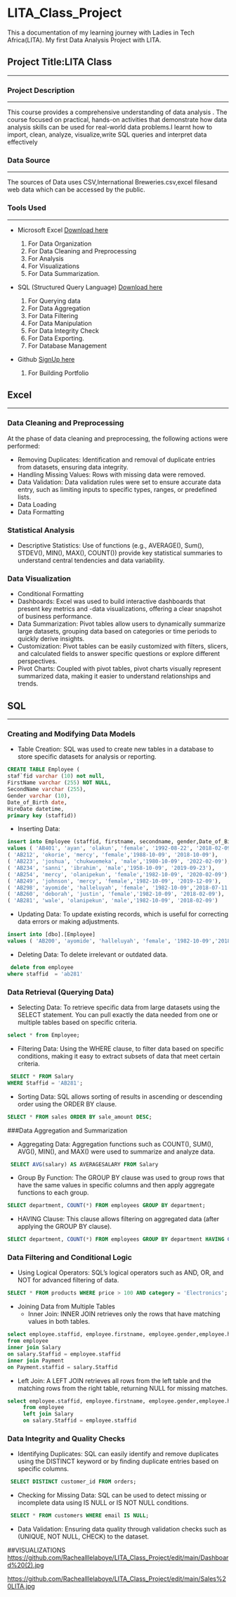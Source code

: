 # LITA_Class_Project
This a documentation of my learning journey with Ladies in Tech Africa(LITA). My first Data Analysis Project with LITA.

## Project Title:LITA Class
---
### Project Description
---
This course provides a comprehensive understanding of  data analysis . 
The course focused on practical, hands-on activities that demonstrate how data analysis skills can be used for real-world data problems.I learnt how to import, clean, analyze, visualize,write SQL queries and interpret data effectively

### Data Source
---
The sources of Data uses CSV,International Breweries.csv,excel filesand web data which can be accessed by the public.

### Tools Used
---
- Microsoft Excel [Download here](https://www.microsoft.com/en-us/microsoft-365/previous-versions/microsoft-excel-2013)
  1. For Data Organization
  2. For Data Cleaning and Preprocessing
  3. For Analysis
  4. For Visualizations
  5. For Data Summarization.

- SQL (Structured Query Language) [Download here](https://www.microsoft.com/en-us/sql-server/sql-server-downloads)
  1. For Querying data
  2. For Data Aggregation
  3. For Data Filtering
  4. For Data Manipulation
  5. For Data Integrity Check 
  6. For Data Exporting.
  7.  For Database Management
     
- Github [SignUp here](https://github.com/join)
   1. For Building Portfolio

## Excel
---
### Data Cleaning and Preprocessing
At the phase of data cleaning and preprocessing, the following actions were performed:
- Removing Duplicates: Identification and removal of duplicate entries from datasets, ensuring data integrity.
- Handling Missing Values: Rows with missing data were removed.
- Data Validation: Data validation rules were set to ensure accurate data entry, such as limiting inputs to specific types, ranges, or predefined lists.
- Data Loading
- Data Formatting

### Statistical Analysis
- Descriptive Statistics: Use of functions (e.g., AVERAGE(), Sum(), STDEV(), MIN(), MAX(), COUNT()) provide key statistical summaries to understand central tendencies and data variability.

### Data Visualization
- Conditional Formatting
- Dashboards: Excel was used to build interactive dashboards that present key metrics and -data visualizations, offering a clear snapshot of business performance.
- Data Summarization: Pivot tables allow users to dynamically summarize large datasets, grouping data based on categories or time periods to quickly derive insights.
- Customization: Pivot tables can be easily customized with filters, slicers, and calculated fields to answer specific questions or explore different perspectives.
- Pivot Charts: Coupled with pivot tables, pivot charts visually represent summarized data, making it easier to understand relationships and trends.

## SQL
---
### Creating and Modifying Data Models
- Table Creation: SQL was used to create new tables in a database to store specific datasets for analysis or reporting.
```SQL
CREATE TABLE Employee (
staf`fid varchar (10) not null,
FirstName varchar (255) NOT NULL,
SecondName varchar (255),
Gender varchar (10),
Date_of_Birth date,
HireDate datetime,
primary key (staffid))
```
- Inserting Data: 
```SQL
insert into Employee (staffid, firstname, secondname, gender,Date_of_Birth, hiredate)
values ( 'AB401', 'ayan', 'olakun', 'female', '1992-08-22', '2018-02-09'),
( 'AB212', 'okorie', 'mercy', 'female','1988-10-09', '2018-10-09'),
( 'AB223', 'joshua', 'chukwuemeka', 'male','1980-10-09', '2022-02-09'),
( 'AB234', 'sanni', 'ibrahim', 'male','1958-10-09', '2019-09-23'),
( 'AB254', 'mercy', 'olanipekun', 'female','1982-10-09', '2020-02-09'),
( 'AB249', 'johnson', 'mercy', 'female','1982-10-09', '2019-12-09'),
( 'AB298', 'ayomide', 'halleluyah', 'female', '1982-10-09','2018-07-11'),
( 'AB260', 'deborah', 'justin', 'female','1982-10-09', '2018-02-09'),
( 'AB281', 'wale', 'olanipekun', 'male','1982-10-09', '2018-02-09')
```

- Updating Data: To update existing records, which is useful for correcting data errors or making adjustments.
```SQL
insert into [dbo].[Employee]
values ( 'AB200', 'ayomide', 'halleluyah', 'female', '1982-10-09','2018-07-11')
```
- Deleting Data: To delete irrelevant or outdated data.
```SQL
 delete from employee
where staffid  = 'ab281'
```
### Data Retrieval (Querying Data)
- Selecting Data: To retrieve specific data from large datasets using the SELECT statement. You can pull exactly the data needed from one or multiple tables based on specific criteria.
```SQL
select * from Employee;
```
- Filtering Data: Using the WHERE clause, to filter data based on specific conditions, making it easy to extract subsets of data that meet certain criteria.
```SQL
 SELECT * FROM Salary
WHERE Staffid = 'AB281';
```
- Sorting Data: SQL allows sorting of results in ascending or descending order using the ORDER BY clause.
```SQL
SELECT * FROM sales ORDER BY sale_amount DESC;
```
###Data Aggregation and Summarization
- Aggregating Data: Aggregation functions such as COUNT(), SUM(), AVG(), MIN(), and MAX() were used to summarize and analyze data.
```SQL
 SELECT AVG(salary) AS AVERAGESALARY FROM Salary
```
- Group By Function: The GROUP BY clause was used to group rows that have the same values in specific columns and then apply aggregate functions to each group.
```SQL
SELECT department, COUNT(*) FROM employees GROUP BY department;
```
- HAVING Clause: This clause allows filtering on aggregated data (after applying the GROUP BY clause).
```SQL
SELECT department, COUNT(*) FROM employees GROUP BY department HAVING COUNT(*) > 10;
```
### Data Filtering and Conditional Logic
- Using Logical Operators: SQL’s logical operators such as AND, OR, and NOT for advanced filtering of data.
```SQL
SELECT * FROM products WHERE price > 100 AND category = 'Electronics';
```
- Joining Data from Multiple Tables
  - Inner Join: INNER JOIN retrieves only the rows that have matching values in both tables.
```SQL
select employee.staffid, employee.firstname, employee.gender,employee.hiredate,employee.state_of_origin,Salary.department, Salary.salary, Payment.Account_No, Payment.Bank, Payment.Payment_Method
from employee
inner join Salary
on salary.Staffid = employee.staffid
inner join Payment
on Payment.staffid = salary.Staffid
```
   - Left Join: A LEFT JOIN retrieves all rows from the left table and the matching rows from the right table, returning NULL for missing matches.
```SQL
select employee.staffid, employee.firstname, employee.gender,employee.hiredate,employee.state_of_origin, Salary.department,Salary.salary
     from employee
     left join Salary
     on salary.Staffid = employee.staffid
```

### Data Integrity and Quality Checks
- Identifying Duplicates: SQL can easily identify and remove duplicates using the DISTINCT keyword or by finding duplicate entries based on specific columns.
```SQL
 SELECT DISTINCT customer_id FROM orders;
```
- Checking for Missing Data: SQL can be used to detect missing or incomplete data using IS NULL or IS NOT NULL conditions.
```SQL
 SELECT * FROM customers WHERE email IS NULL;
```
- Data Validation: Ensuring data quality through validation checks such as  (UNIQUE, NOT NULL, CHECK) to the dataset.

##VISUALIZATIONS
https://github.com/RachealIlelaboye/LITA_Class_Project/edit/main/Dashboard%20(2).jpg

https://github.com/RachealIlelaboye/LITA_Class_Project/edit/main/Sales%20LITA.jpg

